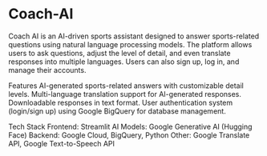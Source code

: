 # Coach-AI

Coach AI is an AI-driven sports assistant designed to answer sports-related questions using natural language processing models. The platform allows users to ask questions, adjust the level of detail, and even translate responses into multiple languages. Users can also sign up, log in, and manage their accounts.

Features
AI-generated sports-related answers with customizable detail levels.
Multi-language translation support for AI-generated responses.
Downloadable responses in text format.
User authentication system (login/sign up) using Google BigQuery for database management.

Tech Stack
Frontend: Streamlit
AI Models: Google Generative AI (Hugging Face)
Backend: Google Cloud, BigQuery, Python
Other: Google Translate API, Google Text-to-Speech API
